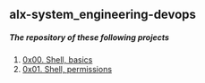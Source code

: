 ## alx-system_engineering-devops

##### The repository of these following projects

1. [0x00. Shell, basics](https://github.com/8srael/alx-system_engineering-devops/0x00-shell_basics)
2. [0x01. Shell, permissions](https://github.com/8srael/alx-system_engineering-devops/0x01-shell_permissions)

